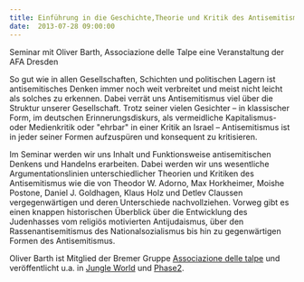 ```yaml
---
title: Einführung in die Geschichte,Theorie und Kritik des Antisemitismus
date:  2013-07-28 09:00:00
---
```


Seminar mit Oliver Barth, Associazione delle Talpe eine Veranstaltung der AFA Dresden



So gut wie in allen Gesellschaften, Schichten und politischen Lagern
ist antisemitisches Denken immer noch weit verbreitet und meist nicht
leicht als solches zu erkennen. Dabei verrät uns Antisemitismus viel über
die Struktur unserer Gesellschaft. Trotz seiner vielen Gesichter – in
klassischer Form, im deutschen Erinnerungsdiskurs, als vermeidliche
Kapitalismus- oder Medienkritik oder "ehrbar" in einer Kritik an Israel –
Antisemitismus ist in jeder seiner Formen aufzuspüren und konsequent zu
kritisieren.


Im Seminar werden wir uns Inhalt und Funktionsweise antisemitischen
Denkens und Handelns erarbeiten. Dabei werden wir uns wesentliche
Argumentationslinien unterschiedlicher Theorien und Kritiken des
Antisemitismus wie die von Theodor W. Adorno, Max Horkheimer, Moishe
Postone, Daniel J. Goldhagen, Klaus Holz und Detlev Claussen
vergegenwärtigen und deren Unterschiede nachvollziehen. Vorweg gibt es
einen knappen historischen Überblick über die Entwicklung des Judenhasses
vom religiös motivierten Antijudaismus, über den Rassenantisemitismus des
Nationalsozialismus bis hin zu gegenwärtigen Formen des
Antisemitismus.


Oliver Barth ist Mitglied der Bremer Gruppe <a href="http://associazione.wordpress.com/">Associazione delle talpe</a> und
veröffentlicht u.a. in <a href="http://jungle-world.com">Jungle World</a>
und <a href="http://phase2.nadir.org">Phase2</a>.


